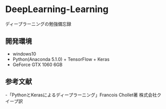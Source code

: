 # DeepLearning-Learning
ディープラーニングの勉強備忘録

## 開発環境
- windows10
- Python(Anaconda 5.1.0) + TensorFlow + Keras
- GeForce GTX 1060 6GB

## 参考文献
-「PythonとKerasによるディープラーニング」Francois Chollet著 株式会社クイープ訳
